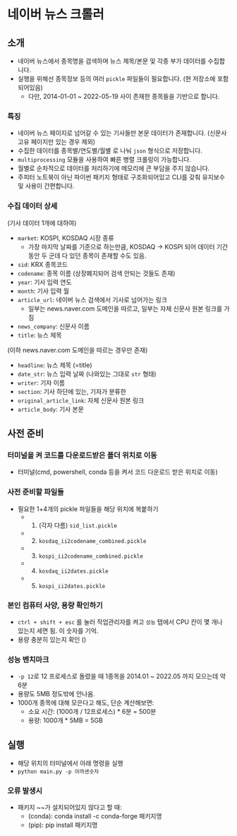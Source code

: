 # 네이버 뉴스 크롤러

## 소개

- 네이버 뉴스에서 종목명을 검색하며 뉴스 제목/본문 및 각종 부가 데이터를 수집합니다. 
- 실행을 위해선 종목정보 등의 여러 `pickle` 파일들이 필요합니다. (현 저장소에 포함되어있음)
    - 다만, 2014-01-01 ~ 2022-05-19 사이 존재한 종목들을 기반으로 합니다.

### 특징

- 네이버 뉴스 페이지로 넘어갈 수 있는 기사들만 본문 데이터가 존재합니다. (신문사 고유 페이지만 있는 경우 제외)
- 수집한 데이터를 종목별/연도별/월별 로 나눠 `json` 형식으로 저장합니다. 
- `multiprocessing` 모듈을 사용하여 빠른 병렬 크롤링이 가능합니다. 
- 월별로 순차적으로 데이터를 처리하기에 메모리에 큰 부담을 주지 않습니다. 
- 주피터 노트북이 아닌 파이썬 패키지 형태로 구조화되어있고 CLI를 갖춰 유지보수 및 사용이 간편합니다. 

### 수집 데이터 상세

(기사 데이터 1개에 대하여)
- `market`: KOSPI, KOSDAQ 시장 종류
    - 가장 마지막 날짜를 기준으로 하는만큼, KOSDAQ -> KOSPI 되어 데이터 기간 동안 두 군데 다 있던 종목이 존재할 수도 있음.
- `sid`: KRX 종목코드
- `codename`: 종목 이름 (상장폐지되어 검색 안되는 것들도 존재)
- `year`: 기사 입력 연도
- `month`: 기사 입력 월
- `article_url`: 네이버 뉴스 검색에서 기사로 넘어가는 링크
    - 일부는 news.naver.com 도메인을 따르고, 일부는 자체 신문사 원본 링크를 가짐
- `news_company`: 신문사 이름
- `title`: 뉴스 제목

(이하 news.naver.com 도메인을 따르는 경우만 존재)
- `headline`: 뉴스 제목 (=title)
- `date_str`: 뉴스 입력 날짜 (나와있는 그대로 `str` 형태)
- `writer`: 기자 이름
- `section`: 기사 하단에 있는, 기자가 분류한 
- `original_article_link`: 자체 신문사 원본 링크
- `article_body`: 기사 본문

## 사전 준비

### 터미널을 켜 코드를 다운로드받은 폴더 위치로 이동

- 터미널(cmd, powershell, conda 등을 켜서 코드 다운로드 받은 위치로 이동)

### 사전 준비할 파일들

- 필요한 1+4개의 pickle 파일들을 해당 위치에 복붙하기
    - 1. (각자 다름) `sid_list.pickle`
    - 2. `kosdaq_ii2codename_combined.pickle`
    - 3. `kospi_ii2codename_combined.pickle`
    - 4. `kosdaq_ii2dates.pickle`
    - 5. `kospi_ii2dates.pickle`

### 본인 컴퓨터 사양, 용량 확인하기

- `ctrl + shift + esc` 를 눌러 작업관리자를 켜고 `성능` 탭에서 CPU 칸이 몇 개나 있는지 세면 됨. 이 숫자를 기억. 
- 용량 충분히 있는지 확인 ()

### 성능 벤치마크
- `-p 12`로 12 프로세스로 돌렸을 때 1종목을 2014.01 ~ 2022.05 까지 모으는데 약 6분 
- 용량도 5MB 정도밖에 안나옴. 
- 1000개 종목에 대해 모은다고 해도, 단순 계산해보면:
    - 소요 시간: (1000개 / 12프로세스) * 6분 = 500분
    - 용량: 1000개 * 5MB = 5GB

## 실행

- 해당 위치의 터미널에서 아래 명령을 실행
- `python main.py -p 아까센숫자`

### 오류 발생시

- 패키지 ~~가 설치되어있지 않다고 할 때:
    - (conda): conda install -c conda-forge 패키지명
    - (pip): pip install 패키지명
